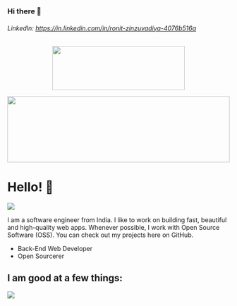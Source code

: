 ### Hi there 👋

###### LinkedIn: https://in.linkedin.com/in/ronit-zinzuvadiya-4076b516a

<p align="center">
  <img src="https://drive.google.com/file/d/13nGyR1qVYIkwVVu6ioqpRu-W6hFJz7NZ/view?usp=sharing" width="300" height="100">
</p>	
<img src="https://raw.githubusercontent.com/matfantinel/matfantinel/master/waves.svg" width="100%" height="150">

# Hello! 👋️
![](https://komarev.com/ghpvc/?username=matfantinel&color=0ca4a5)

I am a software engineer from India. I like to work on building fast, beautiful and high-quality web apps. Whenever possible, I work with Open Source Software (OSS). You can check out my projects here on GitHub.

<ul>
<li>Back-End Web Developer</li>
<li>Open Sourcerer</li>
<!-- <li>Bullet List Enthusiast</li> -->
</ul>

## I am good at a few things:

<img src="https://raw.githubusercontent.com/matfantinel/matfantinel/master/tags.svg" width="auto" height="auto">

<!--
**RonitZinzuvadiya1040/RonitZinzuvadiya1040** is a ✨ _special_ ✨ repository because its `README.md` (this file) appears on your GitHub profile.

Here are some ideas to get you started:
-->
